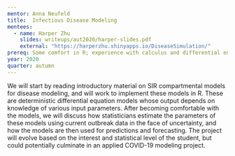 ```yaml
---
mentor: Anna Neufeld
title:  Infectious Disease Modeling
mentees:
  - name: Harper Zhu
    slides: writeups/aut2020/harper-slides.pdf
    external: "https://harperzhu.shinyapps.io/DiseaseSimulation/"
prereq: Some comfort in R; experience with calculus and differential equations will be useful but not required.
year: 2020
quarter: autumn
---
```

We will start by reading introductory material on SIR compartmental models for disease modeling, and will work to implement these models in R. These are deterministic differential equation models whose output depends on knowledge of various input parameters. After becoming comfortable with the models, we will discuss how statisticians estimate the parameters of these models using current outbreak data in the face of uncertainty, and how the models are then used for predictions and forecasting. The project will evolve based on the interest and statistical level of the student, but could potentially culminate in an applied COVID-19 modeling project.